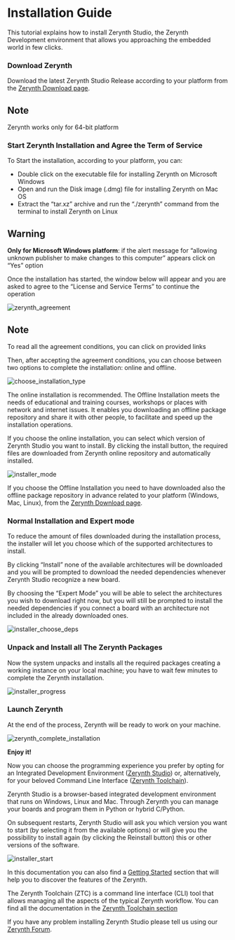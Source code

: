 # Installation Guide

This tutorial explains how to install Zerynth Studio, the Zerynth Development environment that allows you approaching the embedded world in few clicks.

### Download Zerynth

Download the latest Zerynth Studio Release according to your platform from the [Zerynth Download page](https://www.zerynth.com/zsdk/).

## Note

Zerynth works only for 64-bit platform

### Start Zerynth Installation and Agree the Term of Service

To Start the installation, according to your platform, you can:

-   Double click on the executable file for installing Zerynth on Microsoft Windows
-   Open and run the Disk image (.dmg) file for installing Zerynth on Mac OS
-   Extract the “tar.xz” archive and run the “./zerynth” command from the terminal to install Zerynth on Linux

## Warning

**Only for Microsoft Windows platform**: if the alert message for “allowing unknown publisher to make changes to this computer” appears click on “Yes” option

Once the installation has started, the window below will appear and you are asked to agree to the “License and Service Terms” to continue the operation

![](https://www.zerynth.com/wp-content/uploads/2020/04/zerynth_agreement.jpg "zerynth_agreement")

## Note

To read all the agreement conditions, you can click on provided links

Then, after accepting the agreement conditions, you can choose between two options to complete the installation: online and offline.

![](https://www.zerynth.com/wp-content/uploads/2020/04/choose_installation_type.png "choose_installation_type")

The online installation is recommended. The Offline Installation meets the needs of educational and training courses, workshops or places with network and internet issues. It enables you downloading an offline package repository and share it with other people, to facilitate and speed up the installation operations.

If you choose the online installation, you can select which version of Zerynth Studio you want to install. By clicking the install button, the required files are downloaded from Zerynth online repository and automatically installed.

![](https://www.zerynth.com/wp-content/uploads/2020/04/installer_mode-1.png "installer_mode")

If you choose the Offline Installation you need to have downloaded also the offline package repository in advance related to your platform (Windows, Mac, Linux), from the [Zerynth Download page](https://www.zerynth.com/zsdk/).

### Normal Installation and Expert mode

To reduce the amount of files downloaded during the installation process, the installer will let you choose which of the supported architectures to install.

By clicking “Install” none of the available architectures will be downloaded and you will be prompted to download the needed dependencies whenever Zerynth Studio recognize a new board.

By choosing the “Expert Mode” you will be able to select the architectures you wish to download right now, but you will still be prompted to install the needed dependencies if you connect a board with an architecture not included in the already downloaded ones.

![](https://www.zerynth.com/wp-content/uploads/2020/04/installer_choose_deps.png "installer_choose_deps")

### Unpack and Install all The Zerynth Packages

Now the system unpacks and installs all the required packages creating a working instance on your local machine; you have to wait few minutes to complete the Zerynth installation.

![](https://www.zerynth.com/wp-content/uploads/2020/04/installer_progress.png "installer_progress")

### Launch Zerynth

At the end of the process, Zerynth will be ready to work on your machine.

![](https://www.zerynth.com/wp-content/uploads/2020/04/zerynth_complete_installation.jpg "zerynth_complete_installation")

**Enjoy it!**

Now you can choose the programming experience you prefer by opting for an Integrated Development Environment ([Zerynth Studio](https://docs.zerynth.com/latest/official/core.zerynth.studio/docs/index.html#zerynth-studio)) or, alternatively, for your beloved Command Line Interface ([Zerynth Toolchain](https://docs.zerynth.com/latest/official/core.zerynth.toolchain/docs/index.html#ztc-main)).

Zerynth Studio is a browser-based integrated development environment that runs on Windows, Linux and Mac. Through Zerynth you can manage your boards and program them in Python or hybrid C/Python.

On subsequent restarts, Zerynth Studio will ask you which version you want to start (by selecting it from the available options) or will give you the possibility to install again (by clicking the Reinstall button) this or other versions of the software.

![](https://www.zerynth.com/wp-content/uploads/2020/04/installer_start.png "installer_start")

In this documentation you can also find a [Getting Started](https://www.zerynth.com/blog/docs/zos/getting-started/) section that will help you to discover the features of the Zerynth.

The Zerynth Toolchain (ZTC) is a command line interface (CLI) tool that allows managing all the aspects of the typical Zerynth workflow. You can find all the documentation in the [Zerynth Toolchain section](https://docs.zerynth.com/latest/official/core.zerynth.toolchain/docs/index.html#ztc-main)

If you have any problem installing Zerynth Studio please tell us using our [Zerynth Forum](http://community.zerynth.com/).
<!--stackedit_data:
eyJoaXN0b3J5IjpbMTQ3ODgyNzIwN119
-->